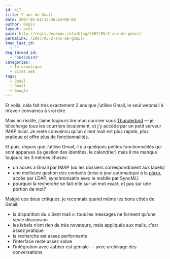 ```yaml
---
id: 417
title: 2 ans de Gmail
date: 2007-05-01T12:56:02+00:00
author: Régis
layout: post
guid: http://regis.decamps.info/blog/2007/05/2-ans-de-gmail/
permalink: /2007/05/2-ans-de-gmail/
tmac_last_id:
  - ""
dsq_thread_id:
  - "564526193"
categories:
  - Informatique
  - Sites web
tags:
  - Email
  - Gmail
  - Google
---
```

Et voilà, cela fait très exactement 2 ans que j&rsquo;utilise Gmail, le seul webmail à m&rsquo;avoir convaincu à vrai dire.

Mais en réalité, j&rsquo;aime toujours lire mon courrier sous [Thunderbird](http://www.mozilla.com/thunderbird/) &#8212; je télécharge tous les courriers localement, et j&rsquo;y accède par un petit serveur IMAP local. Je reste convaincu qu&rsquo;un client mail est plus rapide, plus pratique et offre plus de fonctionnalités.

Et puis, depuis que j&rsquo;utilise Gmail, il y a quelques petites fonctionnalités qui sont apparues (la gestion des identités, le calendrier) mais il me manque toujours les 3 mêmes choses:

  * un accès à Gmail par IMAP (où les dossiers correspondraient aux labels)
  * une meilleure gestion des contacts (mise à jour automatique à la [plaxo](http://www.plaxo.com/), accès par LDAP, synchronisatin avec le mobile par SyncML)
  * pourquoi la recherche se fait-elle sur un mot exact, et pas sur une portion de mot?

Malgré ces deux critiques, je reconnais quand même les bons côtés de Gmail:

  * la disparition du « Sent mail »: tous les messages ne forment qu&rsquo;une seule discussion
  * les labels n&rsquo;ont rien de très novateurs, mais appliqués aux mails, c&rsquo;est assez pratique
  * la recherche est assez performante
  * l&rsquo;interface reste assez sobre
  * l&rsquo;intégration avec Jabber est géniale &#8212; avec archivage des conversations